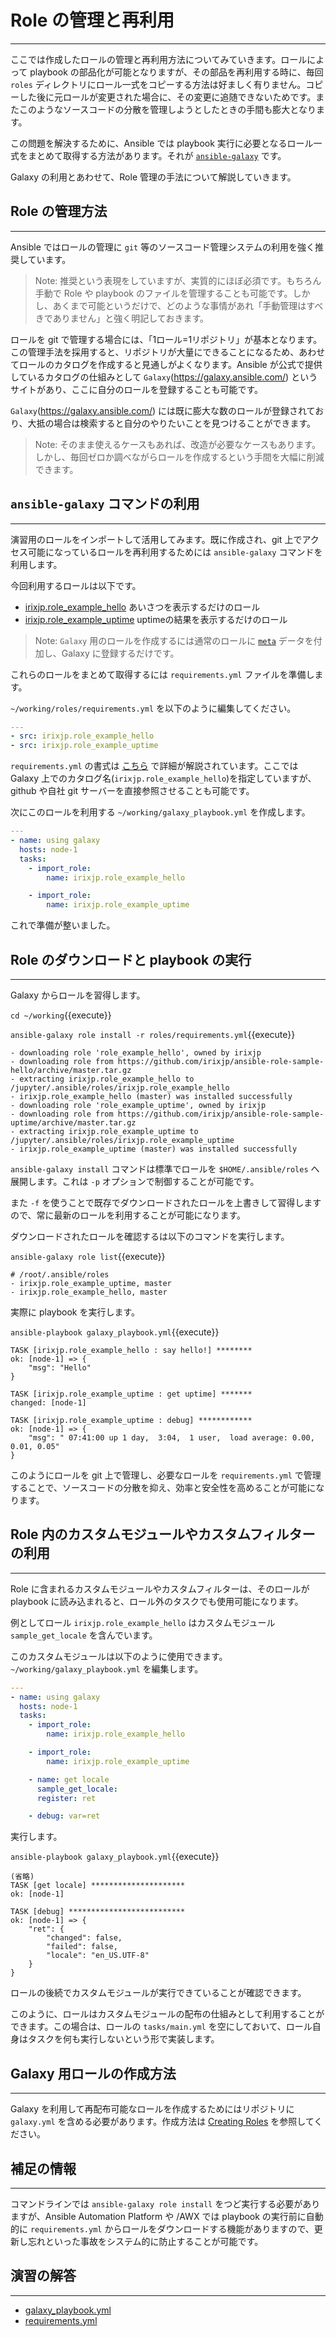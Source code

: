 # Role の管理と再利用
---
ここでは作成したロールの管理と再利用方法についてみていきます。ロールによって playbook の部品化が可能となりますが、その部品を再利用する時に、毎回 `roles` ディレクトリにロール一式をコピーする方法は好ましく有りません。コピーした後に元ロールが変更された場合に、その変更に追随できないためです。またこのようなソースコードの分散を管理しようとしたときの手間も膨大となります。

この問題を解決するために、Ansible では playbook 実行に必要となるロール一式をまとめて取得する方法があります。それが [`ansible-galaxy`](https://docs.ansible.com/ansible/latest/galaxy/user_guide.html) です。

Galaxy の利用とあわせて、Role 管理の手法について解説していきます。

## Role の管理方法
---
Ansible ではロールの管理に `git` 等のソースコード管理システムの利用を強く推奨しています。

> Note: 推奨という表現をしていますが、実質的にほぼ必須です。もちろん手動で Role や playbook のファイルを管理することも可能です。しかし、あくまで可能というだけで、どのような事情があれ「手動管理はすべきでありません」と強く明記しておきます。

ロールを git で管理する場合には、「1ロール=1リポジトリ」が基本となります。この管理手法を採用すると、リポジトリが大量にできることになるため、あわせてロールのカタログを作成すると見通しがよくなります。Ansible が公式で提供しているカタログの仕組みとして `Galaxy`(https://galaxy.ansible.com/) というサイトがあり、ここに自分のロールを登録することも可能です。

`Galaxy`(https://galaxy.ansible.com/) には既に膨大な数のロールが登録されており、大抵の場合は検索すると自分のやりたいことを見つけることができます。

> Note: そのまま使えるケースもあれば、改造が必要なケースもあります。しかし、毎回ゼロか調べながらロールを作成するという手間を大幅に削減できます。

## `ansible-galaxy` コマンドの利用
---
演習用のロールをインポートして活用してみます。既に作成され、git 上でアクセス可能になっているロールを再利用するためには `ansible-galaxy` コマンドを利用します。

今回利用するロールは以下です。

- [irixjp.role_example_hello](https://galaxy.ansible.com/irixjp/role_example_hello) あいさつを表示するだけのロール
- [irixjp.role_example_uptime](https://galaxy.ansible.com/irixjp/role_example_uptime) uptimeの結果を表示するだけのロール

> Note: `Galaxy` 用のロールを作成するには通常のロールに [`meta`](https://galaxy.ansible.com/docs/contributing/creating_role.html) データを付加し、Galaxy に登録するだけです。

これらのロールをまとめて取得するには `requirements.yml` ファイルを準備します。

`~/working/roles/requirements.yml` を以下のように編集してください。

```yaml
---
- src: irixjp.role_example_hello
- src: irixjp.role_example_uptime
```

`requirements.yml` の書式は [こちら](https://galaxy.ansible.com/docs/using/installing.html) で詳細が解説されています。ここでは Galaxy 上でのカタログ名(`irixjp.role_example_hello`)を指定していますが、github や自社 git サーバーを直接参照させることも可能です。

次にこのロールを利用する `~/working/galaxy_playbook.yml` を作成します。
```yaml
---
- name: using galaxy
  hosts: node-1
  tasks:
    - import_role:
        name: irixjp.role_example_hello

    - import_role:
        name: irixjp.role_example_uptime
```

これで準備が整いました。

## Role のダウンロードと playbook の実行
---
Galaxy からロールを習得します。

`cd ~/working`{{execute}}

`ansible-galaxy role install -r roles/requirements.yml`{{execute}}

```text
- downloading role 'role_example_hello', owned by irixjp
- downloading role from https://github.com/irixjp/ansible-role-sample-hello/archive/master.tar.gz
- extracting irixjp.role_example_hello to /jupyter/.ansible/roles/irixjp.role_example_hello
- irixjp.role_example_hello (master) was installed successfully
- downloading role 'role_example_uptime', owned by irixjp
- downloading role from https://github.com/irixjp/ansible-role-sample-uptime/archive/master.tar.gz
- extracting irixjp.role_example_uptime to /jupyter/.ansible/roles/irixjp.role_example_uptime
- irixjp.role_example_uptime (master) was installed successfully
```

`ansible-galaxy install` コマンドは標準でロールを `$HOME/.ansible/roles` へ展開します。これは `-p` オプションで制御することが可能です。

また `-f` を使うことで既存でダウンロードされたロールを上書きして習得しますので、常に最新のロールを利用することが可能になります。

ダウンロードされたロールを確認するは以下のコマンドを実行します。

`ansible-galaxy role list`{{execute}}

```text
# /root/.ansible/roles
- irixjp.role_example_uptime, master
- irixjp.role_example_hello, master
```

実際に playbook を実行します。

`ansible-playbook galaxy_playbook.yml`{{execute}}

```text
TASK [irixjp.role_example_hello : say hello!] ********
ok: [node-1] => {
    "msg": "Hello"
}

TASK [irixjp.role_example_uptime : get uptime] *******
changed: [node-1]

TASK [irixjp.role_example_uptime : debug] ************
ok: [node-1] => {
    "msg": " 07:41:00 up 1 day,  3:04,  1 user,  load average: 0.00, 0.01, 0.05"
}
```

このようにロールを git 上で管理し、必要なロールを `requirements.yml` で管理することで、ソースコードの分散を抑え、効率と安全性を高めることが可能になります。

## Role 内のカスタムモジュールやカスタムフィルターの利用
---
Role に含まれるカスタムモジュールやカスタムフィルターは、そのロールが playbook に読み込まれると、ロール外のタスクでも使用可能になります。

例としてロール `irixjp.role_example_hello` はカスタムモジュール `sample_get_locale` を含んでいます。

このカスタムモジュールは以下のように使用できます。 `~/working/galaxy_playbook.yml` を編集します。
```yaml
---
- name: using galaxy
  hosts: node-1
  tasks:
    - import_role:
        name: irixjp.role_example_hello

    - import_role:
        name: irixjp.role_example_uptime

    - name: get locale
      sample_get_locale:
      register: ret

    - debug: var=ret
```

実行します。

`ansible-playbook galaxy_playbook.yml`{{execute}}

```text
(省略)
TASK [get locale] *********************
ok: [node-1]

TASK [debug] **************************
ok: [node-1] => {
    "ret": {
        "changed": false,
        "failed": false,
        "locale": "en_US.UTF-8"
    }
}
```

ロールの後続でカスタムモジュールが実行できていることが確認できます。

このように、ロールはカスタムモジュールの配布の仕組みとして利用することができます。この場合は、ロールの `tasks/main.yml` を空にしておいて、ロール自身はタスクを何も実行しないという形で実装します。


## Galaxy 用ロールの作成方法
---
Galaxy を利用して再配布可能なロールを作成するためにはリポジトリに `galaxy.yml` を含める必要があります。作成方法は [Creating Roles](https://galaxy.ansible.com/docs/contributing/creating_role.html) を参照してください。


## 補足の情報
---
コマンドラインでは `ansible-galaxy role install` をつど実行する必要がありますが、Ansible Automation Platform や /AWX では playbook の実行前に自動的に `requirements.yml` からロールをダウンロードする機能がありますので、更新し忘れといった事故をシステム的に防止することが可能です。


## 演習の解答
---
- [galaxy\_playbook.yml](https://github.com/irixjp/katacoda-scenarios/blob/master/materials/solutions/galaxy_playbook.yml)
- [requirements.yml](https://github.com/irixjp/katacoda-scenarios/blob/master/materials/solutions/roles/requirements.yml)
